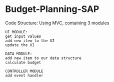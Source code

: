 # Budget-Planning-SAP
Code Structure:
Using MVC, containing 3 modules
```
UI MODULE:
get input values
add new item to the UI
update the UI
```
```
DATA MODULE:
add new item to our data structure
calculate budget
```
```
CONTROLLER MODULE
add event handler
```
